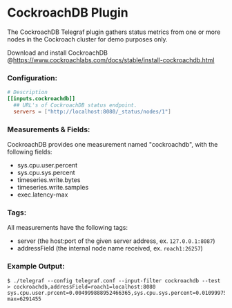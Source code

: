 # CockroachDB Plugin

The CockroachDB Telegraf plugin gathers status metrics from one or more nodes in the Cockroach cluster for demo purposes only.

Download and install CockroachDB @https://www.cockroachlabs.com/docs/stable/install-cockroachdb.html

### Configuration:

```toml
# Description
[[inputs.cockroachdb]]
  ## URL's of CockroachDB status endpoint.
  servers = ["http://localhost:8080/_status/nodes/1"]
```

### Measurements & Fields:

CockroachDB provides one measurement named "cockroachdb", with the following fields:

- sys.cpu.user.percent
- sys.cpu.sys.percent
- timeseries.write.bytes
- timeseries.write.samples
- exec.latency-max

### Tags:

All measurements have the following tags:

- server (the host:port of the given server address, ex. `127.0.0.1:8087`)
- addressField (the internal node name received, ex. `roach1:26257`)

### Example Output:

```
$ ./telegraf --config telegraf.conf --input-filter cockroachdb --test
> cockroachdb,addressField=roach1=localhost:8080 sys.cpu.user.prcent=0.004999888952466365,sys.cpu.sys.percent=0.010999755695426005,timeseries.write.bytes=16668854,timeseries.write.samples=169916,exec.latency-max=6291455
```